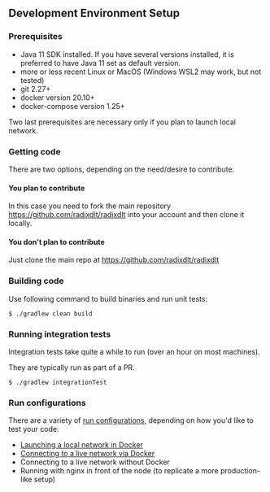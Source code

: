 ## Development Environment Setup

### Prerequisites
- Java 11 SDK installed. If you have several versions installed, it is preferred to have Java 11 set as default version. 
- more or less recent Linux or MacOS (Windows WSL2 may work, but not tested)
- git 2.27+
- docker version 20.10+
- docker-compose version 1.25+

Two last prerequisites are necessary only if you plan to launch local network. 

### Getting code
There are two options, depending on the need/desire to contribute.

#### You plan to contribute
In this case you need to fork the main repository https://github.com/radixdlt/radixdlt into your account and then clone it locally.

#### You don't plan to contribute
Just clone the main repo at https://github.com/radixdlt/radixdlt

### Building code
Use following command to build binaries and run unit tests:

```shell
$ ./gradlew clean build
```

### Running integration tests

Integration tests take quite a while to run (over an hour on most machines).

They are typically run as part of a PR.

```shell
$ ./gradlew integrationTest
```

### Run configurations

There are a variety of [run configurations](./run-configurations), depending on how you'd like to test your code:

* [Launching a local network in Docker](./run-configurations/launching-a-local-network-in-docker.md)
* [Connecting to a live network via Docker](./run-configurations/connecting-to-a-live-network-in-docker.md)
* Connecting to a live network without Docker
* Running with nginx in front of the node (to replicate a more production-like setup)